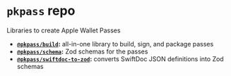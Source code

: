 # `pkpass` repo

Libraries to create Apple Wallet Passes

- **[`@pkpass/build`](./packages/build):** all-in-one library to build, sign, and package passes
- **[`@pkpass/schema`](./packages/schema):** Zod schemas for the passes
- **[`@pkpass/swiftdoc-to-zod`](./packages/swiftdoc-to-zod):** converts SwiftDoc JSON definitions into Zod schemas
